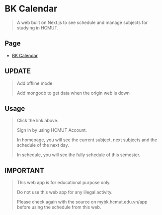 # BK Calendar

> A web built on Next.js to see schedule and manage subjects for studying in HCMUT.

## Page

- [BK Calendar](https://bkcalendar.vercel.app/)

## UPDATE

> Add offline mode
>
> Add mongodb to get data when the origin web is down

## Usage

> Click the link above.
>
> Sign in by using HCMUT Account.
>
> In homepage, you will see the current subject, next subjects and the schedule of the next day.
>
> In schedule, you will see the fully schedule of this semester.

## IMPORTANT

> This web app is for educational purpose only.
>
> Do not use this web app for any illegal activity.
>
> Please check again with the source on mybk.hcmut.edu.vn/app before using the schedule from this web.
